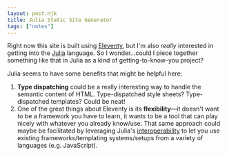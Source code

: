```yaml
---
layout: post.njk
title: Julia Static Site Generator
tags: ["notes"]
---
```

Right now this site is built using [Eleventy](https://11ty.dev), but I'm also *really* interested in getting into the [Julia](https://julialang.org) language. So I wonder…could I piece together something like that in Julia as a kind of getting-to-know-you project?

Julia seems to have some benefits that might be helpful here:

1. **Type dispatching** could be a really interesting way to handle the semantic content of HTML. Type-dispatched style sheets? Type-dispatched templates? Could be neat!
2. One of the great things about Eleventy is its **flexibility**—it doesn't want to be a framework you have to learn, it wants to be a tool that can play nicely with whatever you already know/use. That same approach could maybe be facilitated by leveraging Julia's [interoperability](https://techytok.com/lesson-other-languages/) to let you use existing frameworks/templating systems/setups from a variety of languages (e.g. JavaScript).